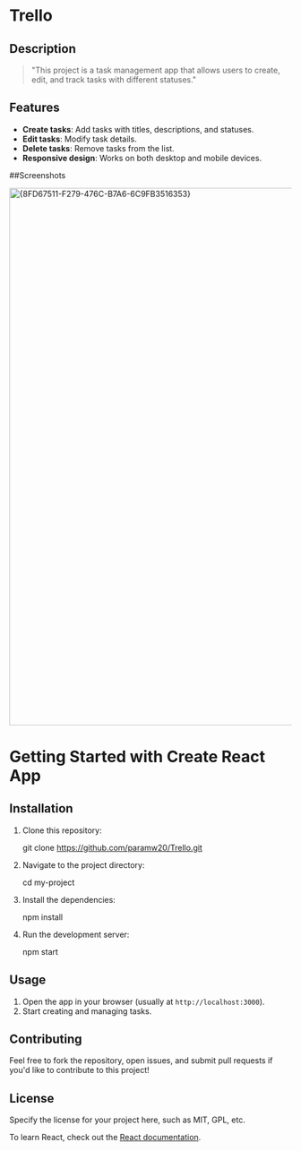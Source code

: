 # Trello 

## Description
>  "This project is a task management app that allows users to create, edit, and track tasks with different statuses."

## Features

- **Create tasks**: Add tasks with titles, descriptions, and statuses.
- **Edit tasks**: Modify task details.
- **Delete tasks**: Remove tasks from the list.
- **Responsive design**: Works on both desktop and mobile devices.

##Screenshots

<img width="960" alt="{8FD67511-F279-476C-B7A6-6C9FB3516353}" src="https://github.com/user-attachments/assets/62beb1f0-c890-4810-b90c-889d15e3409a">


# Getting Started with Create React App



## Installation

1. Clone this repository:
   
    git clone https://github.com/paramw20/Trello.git
   
2. Navigate to the project directory:
    
    cd my-project
    
3. Install the dependencies:
    
    npm install
    
4. Run the development server:
  
    npm start
    

## Usage

1. Open the app in your browser (usually at `http://localhost:3000`).
2. Start creating and managing tasks.

## Contributing

Feel free to fork the repository, open issues, and submit pull requests if you'd like to contribute to this project!

## License

Specify the license for your project here, such as MIT, GPL, etc.


To learn React, check out the [React documentation](https://reactjs.org/).
